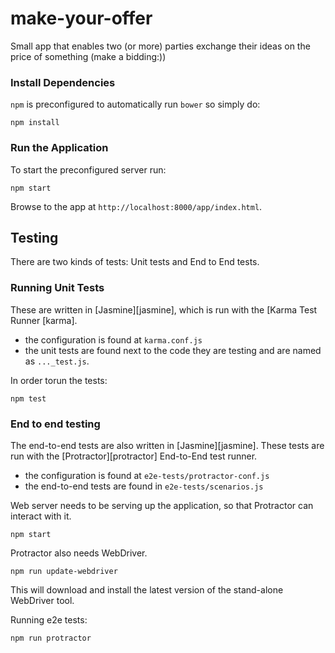 make-your-offer
===============

Small app that enables two (or more) parties exchange their ideas on the price of something (make a bidding:))

### Install Dependencies

`npm` is preconfigured to automatically run `bower` so simply do:

```
npm install
```

### Run the Application

To start the preconfigured server run: 

```
npm start
```

Browse to the app at `http://localhost:8000/app/index.html`.

## Testing

There are two kinds of tests: Unit tests and End to End tests.

### Running Unit Tests

These are written in [Jasmine][jasmine], which is run with the [Karma Test Runner [karma]. 

* the configuration is found at `karma.conf.js`
* the unit tests are found next to the code they are testing and are named as `..._test.js`.

In order torun the tests:

```
npm test
```


### End to end testing

The end-to-end tests are also written in [Jasmine][jasmine]. These tests
are run with the [Protractor][protractor] End-to-End test runner.  

* the configuration is found at `e2e-tests/protractor-conf.js`
* the end-to-end tests are found in `e2e-tests/scenarios.js`

Web server needs to be serving up the application, so that Protractor
can interact with it.

```
npm start
```

Protractor also needs WebDriver.

```
npm run update-webdriver
```

This will download and install the latest version of the stand-alone WebDriver tool.

Running e2e tests:

```
npm run protractor
```


